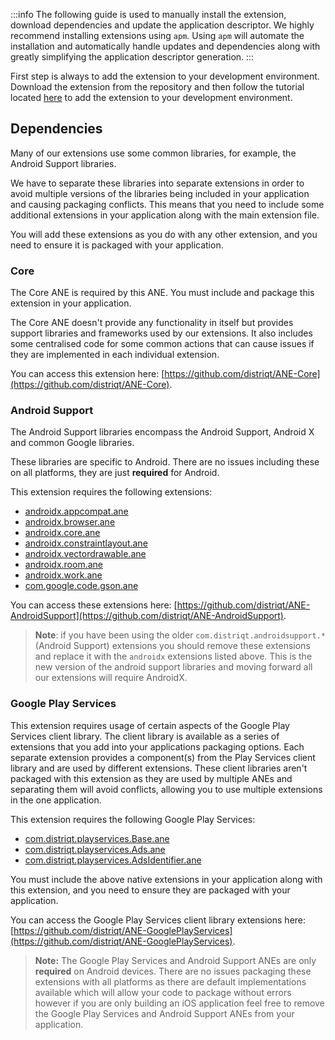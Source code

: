 
:::info
The following guide is used to manually install the extension, download dependencies and update the application descriptor. We highly recommend installing extensions using `apm`. Using `apm` will automate the installation and automatically handle updates and dependencies along with greatly simplifying the application descriptor generation.
:::


First step is always to add the extension to your development environment. Download the extension from the repository and then follow the tutorial located [here](/docs/tutorials/getting-started) to add the extension to your development environment.



## Dependencies

Many of our extensions use some common libraries, for example, the Android Support libraries.

We have to separate these libraries into separate extensions in order to avoid multiple versions of the libraries being included in your application and causing packaging conflicts. This means that you need to include some additional extensions in your application along with the main extension file.

You will add these extensions as you do with any other extension, and you need to ensure it is packaged with your application.

### Core

The Core ANE is required by this ANE. You must include and package this extension in your application.

The Core ANE doesn't provide any functionality in itself but provides support libraries and frameworks used by our extensions.
It also includes some centralised code for some common actions that can cause issues if they are implemented in each individual extension.

You can access this extension here: [https://github.com/distriqt/ANE-Core](https://github.com/distriqt/ANE-Core).

### Android Support

The Android Support libraries encompass the Android Support, Android X and common Google libraries.

These libraries are specific to Android. There are no issues including these on all platforms, they are just **required** for Android.

This extension requires the following extensions:

- [androidx.appcompat.ane](https://github.com/distriqt/ANE-AndroidSupport/raw/master/lib/androidx.appcompat.ane)
- [androidx.browser.ane](https://github.com/distriqt/ANE-AndroidSupport/raw/master/lib/androidx.browser.ane)
- [androidx.core.ane](https://github.com/distriqt/ANE-AndroidSupport/raw/master/lib/androidx.core.ane)
- [androidx.constraintlayout.ane](https://github.com/distriqt/ANE-AndroidSupport/raw/master/lib/androidx.constraintlayout.ane)
- [androidx.vectordrawable.ane](https://github.com/distriqt/ANE-AndroidSupport/raw/master/lib/androidx.vectordrawable.ane)
- [androidx.room.ane](https://github.com/distriqt/ANE-AndroidSupport/raw/master/lib/androidx.room.ane)
- [androidx.work.ane](https://github.com/distriqt/ANE-AndroidSupport/raw/master/lib/androidx.work.ane)
- [com.google.code.gson.ane](https://github.com/distriqt/ANE-AndroidSupport/raw/master/lib/com.google.code.gson.ane)

You can access these extensions here: [https://github.com/distriqt/ANE-AndroidSupport](https://github.com/distriqt/ANE-AndroidSupport).

> **Note**: if you have been using the older `com.distriqt.androidsupport.*` (Android Support) extensions you should remove these extensions and replace it with the `androidx` extensions listed above. This is the new version of the android support libraries and moving forward all our extensions will require AndroidX.

### Google Play Services

This extension requires usage of certain aspects of the Google Play Services client library.
The client library is available as a series of extensions that you add into your applications packaging options.
Each separate extension provides a component(s) from the Play Services client library and are used by different extensions.
These client libraries aren't packaged with this extension as they are used by multiple ANEs and separating them
will avoid conflicts, allowing you to use multiple extensions in the one application.

This extension requires the following Google Play Services:

- [com.distriqt.playservices.Base.ane](https://github.com/distriqt/ANE-GooglePlayServices/raw/master/lib/com.distriqt.playservices.Base.ane)
- [com.distriqt.playservices.Ads.ane](https://github.com/distriqt/ANE-GooglePlayServices/raw/master/lib/com.distriqt.playservices.Ads.ane)
- [com.distriqt.playservices.AdsIdentifier.ane](https://github.com/distriqt/ANE-GooglePlayServices/raw/master/lib/com.distriqt.playservices.AdsIdentifier.ane)

You must include the above native extensions in your application along with this extension,
and you need to ensure they are packaged with your application.

You can access the Google Play Services client library extensions here:
[https://github.com/distriqt/ANE-GooglePlayServices](https://github.com/distriqt/ANE-GooglePlayServices).

> **Note:** The Google Play Services and Android Support ANEs are only **required** on Android devices.
> There are no issues packaging these extensions with all platforms as there are default implementations available which will allow your code to package without errors however if you are only building an iOS application feel free to remove the Google Play Services and Android Support ANEs from your application.
